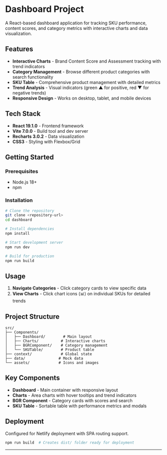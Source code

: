 # Dashboard Project

A React-based dashboard application for tracking SKU performance, content scores, and category metrics with interactive charts and data visualization.

## Features

- **Interactive Charts** - Brand Content Score and Assessment tracking with trend indicators
- **Category Management** - Browse different product categories with search functionality  
- **SKU Table** - Comprehensive product management with detailed metrics
- **Trend Analysis** - Visual indicators (green ▲ for positive, red ▼ for negative trends)
- **Responsive Design** - Works on desktop, tablet, and mobile devices

## Tech Stack

- **React 19.1.0** - Frontend framework
- **Vite 7.0.0** - Build tool and dev server
- **Recharts 3.0.2** - Data visualization
- **CSS3** - Styling with Flexbox/Grid

## Getting Started

### Prerequisites
- Node.js 18+ 
- npm

### Installation

```bash
# Clone the repository
git clone <repository-url>
cd dashboard

# Install dependencies
npm install

# Start development server
npm run dev

# Build for production
npm run build
```

## Usage

1. **Navigate Categories** - Click category cards to view specific data
2. **View Charts** - Click chart icons (📊) on individual SKUs for detailed trends

## Project Structure

```
src/
├── Components/
│   ├── Dashboard/        # Main layout
│   ├── Charts/          # Interactive charts
│   ├── BGRComponent/    # Category management  
│   └── SKUTable/        # Product table
├── context/             # Global state
├── data/               # Mock data
└── assets/             # Icons and images
```

## Key Components

- **Dashboard** - Main container with responsive layout
- **Charts** - Area charts with hover tooltips and trend indicators
- **BGR Component** - Category cards with scores and search
- **SKU Table** - Sortable table with performance metrics and modals

## Deployment

Configured for Netlify deployment with SPA routing support.

```bash
npm run build  # Creates dist/ folder ready for deployment
```

---

